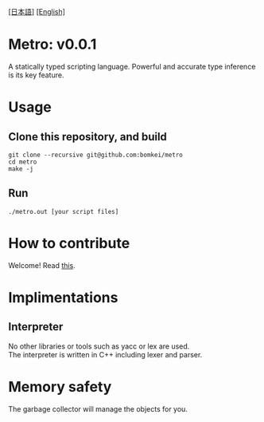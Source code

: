 [[日本語]](README.md) [[English]](README_EN.md)

# Metro: v0.0.1
A statically typed scripting language. Powerful and accurate type inference is its key feature.

# Usage
## Clone this repository, and build
```
git clone --recursive git@github.com:bomkei/metro
cd metro
make -j
```

## Run
```
./metro.out [your script files]
```

# How to contribute
Welcome! Read [this](CONTRIBUTE.md).

# Implimentations
## Interpreter

No other libraries or tools such as yacc or lex are used.<br>
The interpreter is written in C++ including lexer and parser.

# Memory safety
The garbage collector will manage the objects for you.

